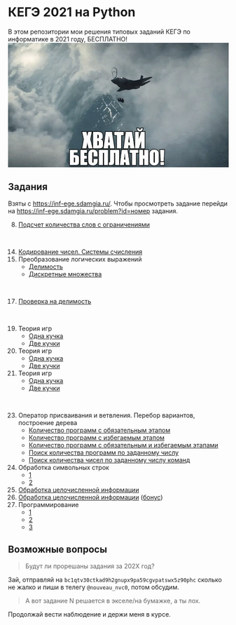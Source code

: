 # КЕГЭ 2021 на Python
В этом репозитории мои решения типовых заданий КЕГЭ по информатике в 2021 году, БЕСПЛАТНО!
![](free.webp)

## Задания
Взяты с https://inf-ege.sdamgia.ru/. Чтобы просмотреть задание перейди на https://inf-ege.sdamgia.ru/problem?id=номер задания.

8. [Подсчет количества слов с ограничениями](8/26982.py)
<br>

14. [Кодирование чисел. Системы счисления](14/2317.py)
15. Преобразование логических выражений
    * [Делимость](15/1.py)
    * [Дискретные множества](15/7702.py)
<br>

17. [Проверка на делимость](17/27623.py)
<br>

19. Теория игр
    * [Одна кучка](19-21/27962.py)
    * [Две кучки](19-21/27768.py)
20. Теория игр
    * [Одна кучка](19-21/27963.py)
    * [Две кучки](19-21/27769.py)
21. Теория игр
    * [Одна кучка](19-21/27964.py)
    * [Две кучки](19-21/27770.py)
<br>

23. Оператор присваивания и ветвления. Перебор вариантов, построение дерева
    * [Количество программ с обязательным этапом](23/18450.py)
    * [Количество программ с избегаемым этапом](23/16825.py)
    * [Количество программ с обязательным и избегаемым этапами](23/15862.py)
    * [Поиск количества программ по заданному числу](23/5849.py)
    * [Поиск количества чисел по заданному числу команд](23/3527.py)
24. Обработка символьных строк
    * [1](24/27695/27695.py)
    * [2](24/27692/27692.py)
25. [Обработка целочисленной информации](25/28123.py)
26. [Обработка целочисленной информации](26/35915/35915.py) ([бонус](26/35915/35915mp.py))
27. Программирование
    * [1](27/27889/27889.py)
    * [2](27/27985/27985.py)
    * [3](27/36040/36040.py)

## Возможные вопросы
> Будут ли прорешаны задания за 202Х год?

Зай, отправляй на `bc1qtv30ctkad9h2gnupx9pa59cgvpatswx5z90phc` сколько не жалко и пиши в телегу `@nouveau_nvc0`, потом обсудим.

> А вот задание N решается в экселе/на бумажке, а ты лох.

Продолжай вести наблюдение и держи меня в курсе.

